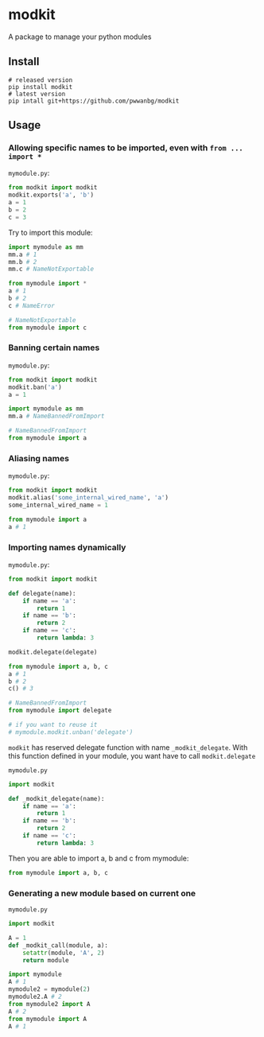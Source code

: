 # modkit

A package to manage your python modules

## Install
```shell
# released version
pip install modkit
# latest version
pip intall git+https://github.com/pwwanbg/modkit
```

## Usage

### Allowing specific names to be imported, even with `from ... import *`
`mymodule.py`:  
```python
from modkit import modkit
modkit.exports('a', 'b')
a = 1
b = 2
c = 3
```

Try to import this module:
```python
import mymodule as mm
mm.a # 1
mm.b # 2
mm.c # NameNotExportable
```

```python
from mymodule import *
a # 1
b # 2
c # NameError

# NameNotExportable
from mymodule import c
```

### Banning certain names
`mymodule.py`:  
```python
from modkit import modkit
modkit.ban('a')
a = 1
```

```python
import mymodule as mm
mm.a # NameBannedFromImport

# NameBannedFromImport
from mymodule import a
```

### Aliasing names
`mymodule.py`:  
```python
from modkit import modkit
modkit.alias('some_internal_wired_name', 'a')
some_internal_wired_name = 1
```

```python
from mymodule import a
a # 1
```

### Importing names dynamically
`mymodule.py`:  
```python
from modkit import modkit

def delegate(name):
	if name == 'a':
		return 1
	if name == 'b':
		return 2
	if name == 'c':
		return lambda: 3

modkit.delegate(delegate)
```

```python
from mymodule import a, b, c
a # 1
b # 2
c() # 3

# NameBannedFromImport
from mymodule import delegate

# if you want to reuse it
# mymodule.modkit.unban('delegate')
```

`modkit` has reserved delegate function with name `_modkit_delegate`. With this function defined in your module, you want have to call `modkit.delegate`

`mymodule.py`
```python
import modkit

def _modkit_delegate(name):
	if name == 'a':
		return 1
	if name == 'b':
		return 2
	if name == 'c':
		return lambda: 3
```

Then you are able to import a, b and c from mymodule:
```python
from mymodule import a, b, c
```

### Generating a new module based on current one
`mymodule.py`  
```python
import modkit

A = 1
def _modkit_call(module, a):
	setattr(module, 'A', 2)
	return module
```

```python
import mymodule
A # 1
mymodule2 = mymodule(2)
mymodule2.A # 2
from mymodule2 import A
A # 2
from mymodule import A
A # 1
```
